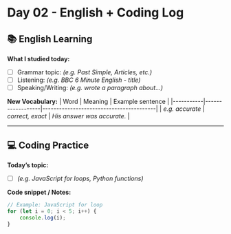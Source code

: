 # Day 02 - English + Coding Log

## 📚 English Learning
**What I studied today:**
- [ ] Grammar topic: *(e.g. Past Simple, Articles, etc.)*
- [ ] Listening: *(e.g. BBC 6 Minute English - title)*
- [ ] Speaking/Writing: *(e.g. wrote a paragraph about...)*

**New Vocabulary:**
| Word      | Meaning         | Example sentence                        |
|-----------|------------------|-----------------------------------------|
| *e.g. accurate* | *correct, exact* | *His answer was accurate.*            |

---

## 💻 Coding Practice
**Today’s topic:**
- [ ] *(e.g. JavaScript for loops, Python functions)*

**Code snippet / Notes:**
```js
// Example: JavaScript for loop
for (let i = 0; i < 5; i++) {
    console.log(i);
}
